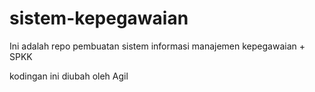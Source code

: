 # sistem-kepegawaian
Ini adalah repo pembuatan sistem informasi manajemen kepegawaian + SPKK

kodingan ini diubah oleh Agil
